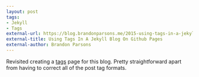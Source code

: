 ```yaml
---
layout: post
tags:
- Jekyll
- Tags
external-url: https://blog.brandonparsons.me/2015-using-tags-in-a-jekyll-blog-on-github-pages/
external-title: Using Tags In A Jekyll Blog On Github Pages
external-author: Brandon Parsons 
---
```

Revisited creating a [tags](http://idiotandrobot.com/blog/tags/) page for this blog. 
Pretty straightforward apart from having to correct all of the post tag formats.
